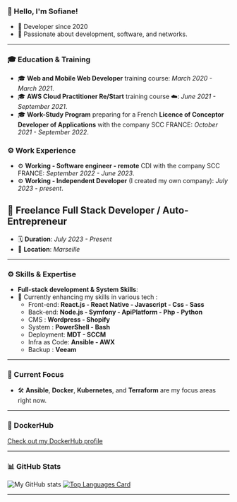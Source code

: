 ### 👋 Hello, I'm Sofiane!

- 📖 Developer since 2020
- 💬 Passionate about development, software, and networks.

---

### 🎓 Education & Training
- 🎓 **Web and Mobile Web Developer** training course: *March 2020 - March 2021*.
- 🎓 **AWS Cloud Practitioner Re/Start** training course ☁️: *June 2021 - September 2021*.
- 🎓 **Work-Study Program** preparing for a French **Licence of Conceptor Developer of Applications** with the company SCC FRANCE: *October 2021 - September 2022*.

### ⚙️ Work Experience
- ⚙️ **Working - Software engineer - remote** CDI with the company SCC FRANCE: *September 2022 - June 2023*.
- ⚙️ **Working - Independent Developer** (I created my own company): *July 2023 - present*.

## 💼 Freelance Full Stack Developer / Auto-Entrepreneur

- 🗓️ **Duration**: *July 2023 - Present*
- 📍 **Location**: *Marseille*

---

### ⚙️ Skills & Expertise
- **Full-stack development & System Skills**: 
- 🌱 Currently enhancing my skills in various tech :
  - Front-end: **React.js - React Native - Javascript - Css - Sass**
  - Back-end: **Node.js - Symfony - ApiPlatform - Php - Python**
  - CMS : **Wordpress - Shopify**
  - System : **PowerShell - Bash**
  - Deployment: **MDT - SCCM**
  - Infra as Code: **Ansible - AWX**
  - Backup : **Veeam**
    
---

### 🚀 Current Focus
- 🛠️ **Ansible**, **Docker**, **Kubernetes**, and **Terraform** are my focus areas right now.

---

### 🐳 DockerHub
[Check out my DockerHub profile](https://hub.docker.com/u/swattiez)

---

### 📊 GitHub Stats
![My GitHub stats](https://github-readme-stats.vercel.app/api?username=sofiane-wattiez&count_private=True&theme=gotham&show_icons=true)
[![Top Languages Card](https://github-readme-stats.vercel.app/api/top-langs/?username=sofiane-wattiez&langs_count=10&hide=html,procfile&theme=gotham)](https://github.com/sofiane-wattiez/github-readme-stats)

---
